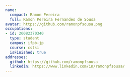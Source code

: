 ```yaml
---
name:
  compact: Ramon Pereira
  full: Ramon Pereira Fernandes de Sousa
avatar: https://github.com/ramonpfsousa.png
occupations:
- id: 20082370340
  type: student
  campus: ifpb-jp
  course: cstsi
  isFinished: true
addresses:
  github: https://github.com/ramonpfsousa
  linkedin: https://www.linkedin.com/in/ramonpfsousa/
---
```

